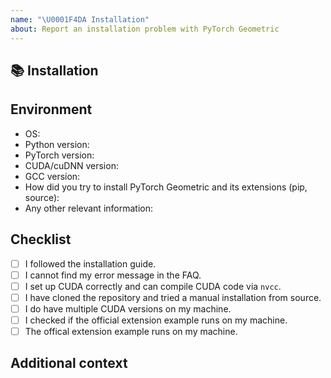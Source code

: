```yaml
---
name: "\U0001F4DA Installation"
about: Report an installation problem with PyTorch Geometric
---
```


## 📚 Installation

<!-- A clear and concise description of the installation error. If you have installation log file, please provide it here as well. -->

## Environment

* OS:
* Python version:
* PyTorch version:
* CUDA/cuDNN version:
* GCC version:
* How did you try to install PyTorch Geometric and its extensions (pip, source):
* Any other relevant information:

## Checklist

- [ ] I followed the installation guide.
- [ ] I cannot find my error message in the FAQ.
- [ ] I set up CUDA correctly and can compile CUDA code via `nvcc`.
- [ ] I have cloned the repository and tried a manual installation from source.
- [ ] I do have multiple CUDA versions on my machine.
- [ ] I checked if the official extension example runs on my machine.
- [ ] The offical extension example runs on my machine.

## Additional context

<!-- Add any other context about the problem here. -->
